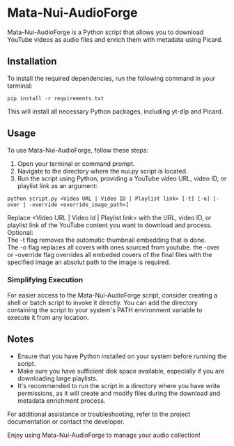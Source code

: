 # Mata-Nui-AudioForge

Mata-Nui-AudioForge is a Python script that allows you to download YouTube videos as audio files and enrich them with metadata using Picard.
## Installation

To install the required dependencies, run the following command in your terminal:
```
pip install -r requirements.txt
```
This will install all necessary Python packages, including yt-dlp and Picard.

## Usage

To use Mata-Nui-AudioForge, follow these steps:
1. Open your terminal or command prompt.
2. Navigate to the directory where the nui.py script is located.
3. Run the script using Python, providing a YouTube video URL, video ID, or playlist link as an argument:
```
python script.py <Video URL | Video ID | Playlist link> [-t] [-o] [-over | -override <override_image_path>]
```
Replace <Video URL | Video Id | Playlist link> with the URL, video ID, or playlist link of the YouTube content you want to download and process.
Optional:  
The -t flag removes the automatic thumbnail embedding that is done.  
The -o flag replaces all covers with ones sourced from youtube.
the -over or -override flag overrides all embeded covers of the final files with the specified image an absolut path to the image is required.  

### Simplifying Execution

For easier access to the Mata-Nui-AudioForge script, consider creating a shell or batch script to invoke it directly. You can add the directory containing the script to your system's PATH environment variable to execute it from any location.

## Notes

  -  Ensure that you have Python installed on your system before running the script.
  -  Make sure you have sufficient disk space available, especially if you are downloading large playlists.
  -  It's recommended to run the script in a directory where you have write permissions, as it will create and modify files during the download and metadata enrichment process.

For additional assistance or troubleshooting, refer to the project documentation or contact the developer.

Enjoy using Mata-Nui-AudioForge to manage your audio collection!
